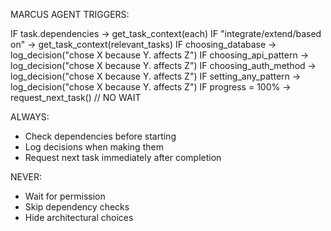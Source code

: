 MARCUS AGENT TRIGGERS:

IF task.dependencies → get_task_context(each)
IF "integrate/extend/based on" → get_task_context(relevant_tasks)
IF choosing_database → log_decision("chose X because Y. affects Z")
IF choosing_api_pattern → log_decision("chose X because Y. affects Z")
IF choosing_auth_method → log_decision("chose X because Y. affects Z")
IF setting_any_pattern → log_decision("chose X because Y. affects Z")
IF progress = 100% → request_next_task() // NO WAIT

ALWAYS:
- Check dependencies before starting
- Log decisions when making them
- Request next task immediately after completion

NEVER:
- Wait for permission
- Skip dependency checks
- Hide architectural choices
